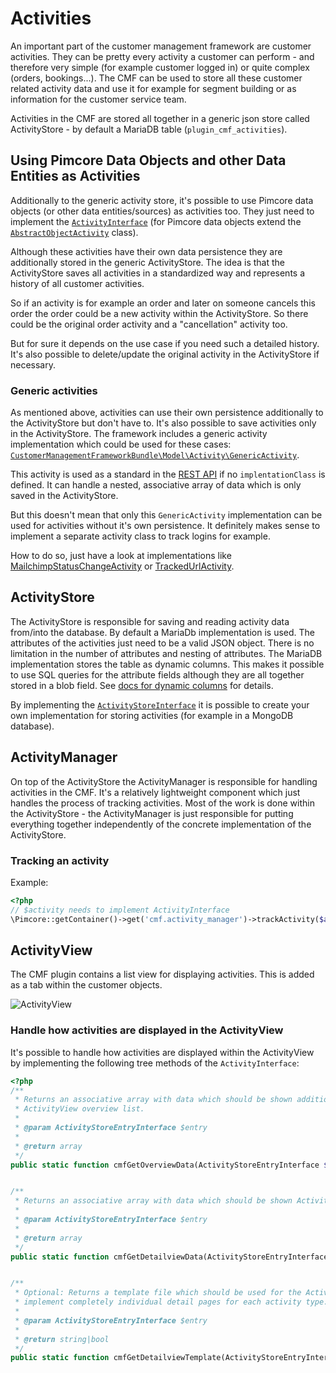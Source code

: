 # Activities

An important part of the customer management framework are customer activities. They can be pretty every activity a 
customer can perform - and therefore very simple (for example customer logged in) or quite complex (orders, bookings...). 
The CMF can be used to store all these customer related activity data and use it for example for segment building or as 
information for the customer service team.


Activities in the CMF are stored all together in a generic json store called ActivityStore - by default a 
MariaDB table (`plugin_cmf_activities`). 


## Using Pimcore Data Objects and other Data Entities as Activities

Additionally to the generic activity store, it's possible to use Pimcore data objects (or other data entities/sources) as 
activities too. They just need to implement the 
[`ActivityInterface`](https://github.com/pimcore/customer-data-framework/blob/master/src/Model/ActivityInterface.php) 
(for Pimcore data objects extend the 
[`AbstractObjectActivity`](https://github.com/pimcore/customer-data-framework/blob/master/src/Model/AbstractObjectActivity.php) class).

Although these activities have their own data persistence they are additionally stored in the generic ActivityStore. 
The idea is that the ActivityStore saves all activities in a standardized way and represents a history of all customer 
activities. 

So if an activity is for example an order and later on someone cancels this order the order could be a new 
activity within the ActivityStore. So there could be the original order activity and a "cancellation" activity too. 

But for sure it depends on the use case if you need such a detailed history. It's also possible to delete/update the 
original activity in the ActivityStore if necessary.


### Generic activities

As mentioned above, activities can use their own persistence additionally to the ActivityStore but don't have to. 
It's also possible to save activities only in the ActivityStore. The framework includes a generic activity implementation 
which could be used for these cases: 
[`CustomerManagementFrameworkBundle\Model\Activity\GenericActivity`](https://github.com/pimcore/customer-data-framework/blob/master/src/Model/Activity/GenericActivity.php). 

This activity is used as a standard in the [REST API](./Webservice.md) if no `implentationClass` is defined. It can handle 
a nested, associative array of data which is only saved in the ActivityStore. 

But this doesn't mean that only this `GenericActivity` implementation can be used for activities without it's own 
persistence. It definitely makes sense to implement a separate activity class to track logins for example.

How to do so, just have a look at implementations like 
[MailchimpStatusChangeActivity](https://github.com/pimcore/customer-data-framework/blob/master/src/Model/Activity/MailchimpStatusChangeActivity.php)
or [TrackedUrlActivity](https://github.com/pimcore/customer-data-framework/blob/master/src/Model/Activity/TrackedUrlActivity.php). 


## ActivityStore

The ActivityStore is responsible for saving and reading activity data from/into the database. By default a MariaDb 
implementation is used. The attributes of the activities just need to be a valid JSON object. There is no limitation in 
the number of attributes and nesting of attributes. The MariaDB implementation stores the table as dynamic columns. 
This makes it possible to use SQL queries for the attribute fields although they are all together stored in a blob field.
See [docs for dynamic columns](https://mariadb.com/kb/en/mariadb/dynamic-columns/) for details. 

By implementing the [`ActivityStoreInterface`](https://github.com/pimcore/customer-data-framework/blob/master/src/ActivityStore/ActivityStoreInterface.php#L30)
 it is possible to create your own implementation for storing activities (for example in a MongoDB database).


## ActivityManager

On top of the ActivityStore the ActivityManager is responsible for handling activities in the CMF. It's a relatively 
lightweight component which just handles the process of tracking activities. Most of the work is done within the 
ActivityStore - the ActivityManager is just responsible for putting everything together independently of the concrete 
implementation of the ActivityStore.

### Tracking an activity
Example:
```php
<?php
// $activity needs to implement ActivityInterface
\Pimcore::getContainer()->get('cmf.activity_manager')->trackActivity($activity);
```


## ActivityView

The CMF plugin contains a list view for displaying activities. This is added as a tab within the customer objects.

![ActivityView](./img/ActivityView.png)


### Handle how activities are displayed in the ActivityView

It's possible to handle how activities are displayed within the ActivityView by implementing the following tree methods 
of the `ActivityInterface`:

```php
<?php
/**
 * Returns an associative array with data which should be shown additional to the type and activity date within the 
 * ActivityView overview list.
 * 
 * @param ActivityStoreEntryInterface $entry
 *
 * @return array
 */
public static function cmfGetOverviewData(ActivityStoreEntryInterface $entry);


/**
 * Returns an associative array with data which should be shown ActivityView detail page.
 * 
 * @param ActivityStoreEntryInterface $entry
 *
 * @return array
 */
public static function cmfGetDetailviewData(ActivityStoreEntryInterface $entry);


/**
 * Optional: Returns a template file which should be used for the ActivityView detail page. With this it's possible to 
 * implement completely individual detail pages for each activity type.
 * 
 * @param ActivityStoreEntryInterface $entry
 *
 * @return string|bool
 */
public static function cmfGetDetailviewTemplate(ActivityStoreEntryInterface $entry);
```
